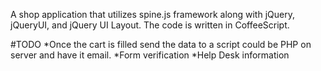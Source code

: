 A shop application that utilizes spine.js framework along with jQuery, jQueryUI, and jQuery UI Layout.  The code is written in CoffeeScript.

#TODO
*Once the cart is filled send the data to a script could be PHP on server and have it email. 
*Form verification
*Help Desk information
